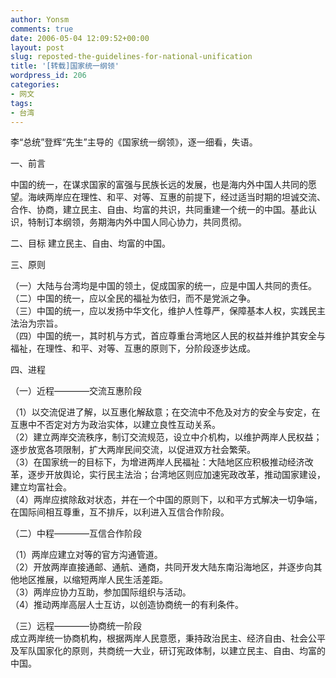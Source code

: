 ```yaml
---
author: Yonsm
comments: true
date: 2006-05-04 12:09:52+00:00
layout: post
slug: reposted-the-guidelines-for-national-unification
title: '[转载]国家统一纲领'
wordpress_id: 206
categories:
- 网文
tags:
- 台湾
---
```


李“总统”登辉“先生”主导的《国家统一纲领》，逐一细看，失语。  
  
一、前言    
  
中国的统一，在谋求国家的富强与民族长远的发展，也是海内外中国人共同的愿望。海峡两岸应在理性、和平、对等、互惠的前提下，经过适当时期的坦诚交流、合作、协商，建立民主、自由、均富的共识，共同重建一个统一的中国。基此认识，特制订本纲领，务期海内外中国人同心协力，共同贯彻。    
  
二、目标 建立民主、自由、均富的中国。    
<!-- more -->  
三、原则    
  
（一）大陆与台湾均是中国的领土，促成国家的统一，应是中国人共同的责任。    
（二）中国的统一，应以全民的福祉为依归，而不是党派之争。    
（三）中国的统一，应以发扬中华文化，维护人性尊严，保障基本人权，实践民主法治为宗旨。    
（四）中国的统一，其时机与方式，首应尊重台湾地区人民的权益并维护其安全与福祉，在理性、和平、对等、互惠的原则下，分阶段逐步达成。    
  
四、进程    
  
（一）近程――――交流互惠阶段    
  
（1）以交流促进了解，以互惠化解敌意；在交流中不危及对方的安全与安定，在互惠中不否定对方为政治实体，以建立良性互动关系。    
（2）建立两岸交流秩序，制订交流规范，设立中介机构，以维护两岸人民权益；逐步放宽各项限制，扩大两岸民间交流，以促进双方社会繁荣。    
（3）在国家统一的目标下，为增进两岸人民福祉：大陆地区应积极推动经济改革，逐步开放舆论，实行民主法治；台湾地区则应加速宪政改革，推动国家建设，建立均富社会。    
（4）两岸应摈除敌对状态，并在一个中国的原则下，以和平方式解决一切争端，在国际间相互尊重，互不排斥，以利进入互信合作阶段。    
  
（二）中程――――互信合作阶段    
  
（1）两岸应建立对等的官方沟通管道。    
（2）开放两岸直接通邮、通航、通商，共同开发大陆东南沿海地区，并逐步向其他地区推展，以缩短两岸人民生活差距。    
（3）两岸应协力互助，参加国际组织与活动。    
（4）推动两岸高层人士互访，以创造协商统一的有利条件。    
  
（三）远程――――协商统一阶段    
成立两岸统一协商机构，根据两岸人民意愿，秉持政治民主、经济自由、社会公平及军队国家化的原则，共商统一大业，研订宪政体制，以建立民主、自由、均富的中国。
